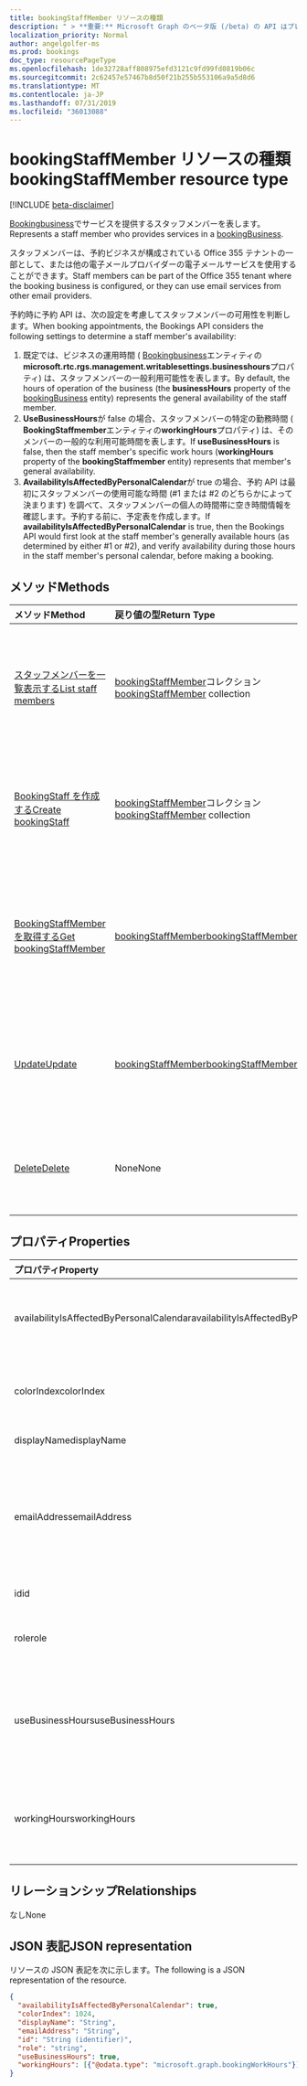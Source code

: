 ```yaml
---
title: bookingStaffMember リソースの種類
description: " > **重要:** Microsoft Graph のベータ版 (/beta) の API はプレビュー中であるため、変更されることがあります。 実稼働アプリケーションでは、これらの API の使用はサポートされていません。"
localization_priority: Normal
author: angelgolfer-ms
ms.prod: bookings
doc_type: resourcePageType
ms.openlocfilehash: 1de32728aff808975efd3121c9fd99fd0819b06c
ms.sourcegitcommit: 2c62457e57467b8d50f21b255b553106a9a5d8d6
ms.translationtype: MT
ms.contentlocale: ja-JP
ms.lasthandoff: 07/31/2019
ms.locfileid: "36013088"
---
```

# <a name="bookingstaffmember-resource-type"></a><span data-ttu-id="d1722-104">bookingStaffMember リソースの種類</span><span class="sxs-lookup"><span data-stu-id="d1722-104">bookingStaffMember resource type</span></span>

 [!INCLUDE [beta-disclaimer](../../includes/beta-disclaimer.md)]
 
<span data-ttu-id="d1722-105">[Bookingbusiness](bookingbusiness.md)でサービスを提供するスタッフメンバーを表します。</span><span class="sxs-lookup"><span data-stu-id="d1722-105">Represents a staff member who provides services in a [bookingBusiness](bookingbusiness.md).</span></span>

<span data-ttu-id="d1722-106">スタッフメンバーは、予約ビジネスが構成されている Office 355 テナントの一部として、または他の電子メールプロバイダーの電子メールサービスを使用することができます。</span><span class="sxs-lookup"><span data-stu-id="d1722-106">Staff members can be part of the Office 355 tenant where the booking business is configured, or they can use email services from other email providers.</span></span>

<span data-ttu-id="d1722-107">予約時に予約 API は、次の設定を考慮してスタッフメンバーの可用性を判断します。</span><span class="sxs-lookup"><span data-stu-id="d1722-107">When booking appointments, the Bookings API considers the following settings to determine a staff member's availability:</span></span> 

1. <span data-ttu-id="d1722-108">既定では、ビジネスの運用時間 ( [Bookingbusiness](bookingbusiness.md)エンティティの**microsoft.rtc.rgs.management.writablesettings.businesshours**プロパティ) は、スタッフメンバーの一般利用可能性を表します。</span><span class="sxs-lookup"><span data-stu-id="d1722-108">By default, the hours of operation of the business (the **businessHours** property of the [bookingBusiness](bookingbusiness.md) entity) represents the general availability of the staff member.</span></span>
2. <span data-ttu-id="d1722-109">**UseBusinessHours**が false の場合、スタッフメンバーの特定の勤務時間 ( **BookingStaffmember**エンティティの**workingHours**プロパティ) は、そのメンバーの一般的な利用可能時間を表します。</span><span class="sxs-lookup"><span data-stu-id="d1722-109">If **useBusinessHours** is false, then the staff member's specific work hours (**workingHours** property of the **bookingStaffmember** entity) represents that member's general availability.</span></span>
3. <span data-ttu-id="d1722-110">**AvailabilityIsAffectedByPersonalCalendar**が true の場合、予約 API は最初にスタッフメンバーの使用可能な時間 (#1 または #2 のどちらかによって決まります) を調べて、スタッフメンバーの個人の時間帯に空き時間情報を確認します。予約する前に、予定表を作成します。</span><span class="sxs-lookup"><span data-stu-id="d1722-110">If **availabilityIsAffectedByPersonalCalendar** is true, then the Bookings API would first look at the staff member's generally available hours (as determined by either #1 or #2), and verify availability during those hours in the staff member's personal calendar, before making a booking.</span></span>

## <a name="methods"></a><span data-ttu-id="d1722-111">メソッド</span><span class="sxs-lookup"><span data-stu-id="d1722-111">Methods</span></span>

| <span data-ttu-id="d1722-112">メソッド</span><span class="sxs-lookup"><span data-stu-id="d1722-112">Method</span></span>           | <span data-ttu-id="d1722-113">戻り値の型</span><span class="sxs-lookup"><span data-stu-id="d1722-113">Return Type</span></span>    |<span data-ttu-id="d1722-114">説明</span><span class="sxs-lookup"><span data-stu-id="d1722-114">Description</span></span>|
|:---------------|:--------|:----------|
|[<span data-ttu-id="d1722-115">スタッフメンバーを一覧表示する</span><span class="sxs-lookup"><span data-stu-id="d1722-115">List staff members</span></span>](../api/bookingbusiness-list-staffmembers.md) | <span data-ttu-id="d1722-116">[bookingStaffMember](bookingstaffmember.md)コレクション</span><span class="sxs-lookup"><span data-stu-id="d1722-116">[bookingStaffMember](bookingstaffmember.md) collection</span></span> | <span data-ttu-id="d1722-117">指定した[bookingbusiness](../resources/bookingbusiness.md)の**bookingStaffMember**オブジェクトのリストを取得します。</span><span class="sxs-lookup"><span data-stu-id="d1722-117">Get a list of **bookingStaffMember** objects in the specified [bookingbusiness](../resources/bookingbusiness.md).</span></span> |
|[<span data-ttu-id="d1722-118">BookingStaff を作成する</span><span class="sxs-lookup"><span data-stu-id="d1722-118">Create bookingStaff</span></span>](../api/bookingbusiness-post-staffmembers.md) | <span data-ttu-id="d1722-119">[bookingStaffMember](bookingstaffmember.md)コレクション</span><span class="sxs-lookup"><span data-stu-id="d1722-119">[bookingStaffMember](bookingstaffmember.md) collection</span></span> | <span data-ttu-id="d1722-120">指定した[bookingbusiness](../resources/bookingbusiness.md)で新しい**bookingStaffMember**を作成します。</span><span class="sxs-lookup"><span data-stu-id="d1722-120">Create a new **bookingStaffMember** in the specified [bookingbusiness](../resources/bookingbusiness.md).</span></span> |
|[<span data-ttu-id="d1722-121">BookingStaffMember を取得する</span><span class="sxs-lookup"><span data-stu-id="d1722-121">Get bookingStaffMember</span></span>](../api/bookingstaffmember-get.md) | [<span data-ttu-id="d1722-122">bookingStaffMember</span><span class="sxs-lookup"><span data-stu-id="d1722-122">bookingStaffMember</span></span>](bookingstaffmember.md) |<span data-ttu-id="d1722-123">指定した[bookingbusiness](../resources/bookingbusiness.md)の**bookingStaffMember**のプロパティとリレーションシップを取得します。</span><span class="sxs-lookup"><span data-stu-id="d1722-123">Get the properties and relationships of a **bookingStaffMember** in the specified [bookingbusiness](../resources/bookingbusiness.md).</span></span>|
|[<span data-ttu-id="d1722-124">Update</span><span class="sxs-lookup"><span data-stu-id="d1722-124">Update</span></span>](../api/bookingstaffmember-update.md) | [<span data-ttu-id="d1722-125">bookingStaffMember</span><span class="sxs-lookup"><span data-stu-id="d1722-125">bookingStaffMember</span></span>](bookingstaffmember.md)    |<span data-ttu-id="d1722-126">指定した[bookingbusiness](../resources/bookingbusiness.md)の**bookingStaffMember**のプロパティを更新します。</span><span class="sxs-lookup"><span data-stu-id="d1722-126">Update the properties of a **bookingStaffMember** in the specified [bookingbusiness](../resources/bookingbusiness.md).</span></span>|
|[<span data-ttu-id="d1722-127">Delete</span><span class="sxs-lookup"><span data-stu-id="d1722-127">Delete</span></span>](../api/bookingstaffmember-delete.md) | <span data-ttu-id="d1722-128">None</span><span class="sxs-lookup"><span data-stu-id="d1722-128">None</span></span> |<span data-ttu-id="d1722-129">指定した[bookingbusiness](../resources/bookingbusiness.md)のスタッフメンバーを削除します。</span><span class="sxs-lookup"><span data-stu-id="d1722-129">Delete a staff member in the specified [bookingbusiness](../resources/bookingbusiness.md).</span></span> |

## <a name="properties"></a><span data-ttu-id="d1722-130">プロパティ</span><span class="sxs-lookup"><span data-stu-id="d1722-130">Properties</span></span>
| <span data-ttu-id="d1722-131">プロパティ</span><span class="sxs-lookup"><span data-stu-id="d1722-131">Property</span></span>     | <span data-ttu-id="d1722-132">型</span><span class="sxs-lookup"><span data-stu-id="d1722-132">Type</span></span>   |<span data-ttu-id="d1722-133">説明</span><span class="sxs-lookup"><span data-stu-id="d1722-133">Description</span></span>|
|:---------------|:--------|:----------|
|<span data-ttu-id="d1722-134">availabilityIsAffectedByPersonalCalendar</span><span class="sxs-lookup"><span data-stu-id="d1722-134">availabilityIsAffectedByPersonalCalendar</span></span>|<span data-ttu-id="d1722-135">Boolean</span><span class="sxs-lookup"><span data-stu-id="d1722-135">Boolean</span></span>|<span data-ttu-id="d1722-136">True は、スタッフメンバーが Office 365 ユーザーの場合、予約 API は、予約を行う前に Office 365 の個人用予定表でスタッフメンバーの利用可能性を確認します。</span><span class="sxs-lookup"><span data-stu-id="d1722-136">True means that if the staff member is an Office 365 user, the Bookings API would verify the staff member's availability in their personal calendar in Office 365, before making a booking.</span></span> |
|<span data-ttu-id="d1722-137">colorIndex</span><span class="sxs-lookup"><span data-stu-id="d1722-137">colorIndex</span></span>|<span data-ttu-id="d1722-138">Int32</span><span class="sxs-lookup"><span data-stu-id="d1722-138">Int32</span></span>|<span data-ttu-id="d1722-139">スタッフメンバーを表す色を識別します。</span><span class="sxs-lookup"><span data-stu-id="d1722-139">Identifies a color to represent the staff member.</span></span> <span data-ttu-id="d1722-140">この色は、予約アプリの [**スタッフの詳細**] ページのカラーパレットに対応しています。</span><span class="sxs-lookup"><span data-stu-id="d1722-140">The color corresponds to the color palette in the **Staff details** page in the Bookings app.</span></span>|
|<span data-ttu-id="d1722-141">displayName</span><span class="sxs-lookup"><span data-stu-id="d1722-141">displayName</span></span>|<span data-ttu-id="d1722-142">String</span><span class="sxs-lookup"><span data-stu-id="d1722-142">String</span></span>|<span data-ttu-id="d1722-143">スタッフメンバーの名前。顧客に表示されます。</span><span class="sxs-lookup"><span data-stu-id="d1722-143">The name of the staff member, as displayed to customers.</span></span> <span data-ttu-id="d1722-144">必須です。</span><span class="sxs-lookup"><span data-stu-id="d1722-144">Required.</span></span>|
|<span data-ttu-id="d1722-145">emailAddress</span><span class="sxs-lookup"><span data-stu-id="d1722-145">emailAddress</span></span>|<span data-ttu-id="d1722-146">String</span><span class="sxs-lookup"><span data-stu-id="d1722-146">String</span></span>|<span data-ttu-id="d1722-147">スタッフメンバーの電子メールアドレス。</span><span class="sxs-lookup"><span data-stu-id="d1722-147">The email address of the staff member.</span></span> <span data-ttu-id="d1722-148">これは、ビジネスと同じ Office 365 テナント内、または別の電子メールドメインに配置できます。</span><span class="sxs-lookup"><span data-stu-id="d1722-148">This can be in the same Office 365 tenant as the business, or in a different email domain.</span></span> <span data-ttu-id="d1722-149">この電子メールアドレスは、ビジネスのスケジューリングポリシーで**sendConfirmationsToOwner**プロパティが true に設定されている場合に使用できます。</span><span class="sxs-lookup"><span data-stu-id="d1722-149">This email address can be used if the **sendConfirmationsToOwner** property is set to true in the scheduling policy of the business.</span></span> <span data-ttu-id="d1722-150">必須。</span><span class="sxs-lookup"><span data-stu-id="d1722-150">Required.</span></span>|
|<span data-ttu-id="d1722-151">id</span><span class="sxs-lookup"><span data-stu-id="d1722-151">id</span></span>|<span data-ttu-id="d1722-152">文字列</span><span class="sxs-lookup"><span data-stu-id="d1722-152">String</span></span>| <span data-ttu-id="d1722-153">GUID 形式のスタッフメンバーの ID。</span><span class="sxs-lookup"><span data-stu-id="d1722-153">The ID of the staff member, in a GUID format.</span></span> <span data-ttu-id="d1722-154">読み取り専用。</span><span class="sxs-lookup"><span data-stu-id="d1722-154">Read-only.</span></span>|
|<span data-ttu-id="d1722-155">role</span><span class="sxs-lookup"><span data-stu-id="d1722-155">role</span></span>|<span data-ttu-id="d1722-156">string</span><span class="sxs-lookup"><span data-stu-id="d1722-156">string</span></span>| <span data-ttu-id="d1722-157">業務のスタッフメンバーの役割。</span><span class="sxs-lookup"><span data-stu-id="d1722-157">The role of the staff member in the business.</span></span> <span data-ttu-id="d1722-158">使用可能な値は、`guest`、`administrator`、`viewer`、`externalGuest` です。</span><span class="sxs-lookup"><span data-stu-id="d1722-158">Possible values are: `guest`, `administrator`, `viewer`, `externalGuest`.</span></span> <span data-ttu-id="d1722-159">必須です。</span><span class="sxs-lookup"><span data-stu-id="d1722-159">Required.</span></span>|
|<span data-ttu-id="d1722-160">useBusinessHours</span><span class="sxs-lookup"><span data-stu-id="d1722-160">useBusinessHours</span></span>|<span data-ttu-id="d1722-161">Boolean</span><span class="sxs-lookup"><span data-stu-id="d1722-161">Boolean</span></span>|<span data-ttu-id="d1722-162">True は、スタッフメンバーの可用性が、ビジネスの**microsoft.rtc.rgs.management.writablesettings.businesshours**プロパティで指定されていることを意味します。</span><span class="sxs-lookup"><span data-stu-id="d1722-162">True means the staff member's availability is as specified in the **businessHours** property of the business.</span></span> <span data-ttu-id="d1722-163">False は、可用性がスタッフメンバーの**workingHours**プロパティの設定によって決定されることを意味します。</span><span class="sxs-lookup"><span data-stu-id="d1722-163">False means the availability is determined by the staff member's **workingHours** property setting.</span></span>|
|<span data-ttu-id="d1722-164">workingHours</span><span class="sxs-lookup"><span data-stu-id="d1722-164">workingHours</span></span>|<span data-ttu-id="d1722-165">[Bookingwork hours](bookingworkhours.md)コレクション</span><span class="sxs-lookup"><span data-stu-id="d1722-165">[bookingWorkHours](bookingworkhours.md) collection</span></span>|<span data-ttu-id="d1722-166">スタッフメンバーが予約に使用できる各曜日の時間の範囲。</span><span class="sxs-lookup"><span data-stu-id="d1722-166">The range of hours each day of the week that the staff member is available for booking.</span></span> <span data-ttu-id="d1722-167">既定では、ビジネスの**microsoft.rtc.rgs.management.writablesettings.businesshours**プロパティと同じになるように初期化されます。</span><span class="sxs-lookup"><span data-stu-id="d1722-167">By default, they are initialized to be the same as the **businessHours** property of the business.</span></span>|

## <a name="relationships"></a><span data-ttu-id="d1722-168">リレーションシップ</span><span class="sxs-lookup"><span data-stu-id="d1722-168">Relationships</span></span>
<span data-ttu-id="d1722-169">なし</span><span class="sxs-lookup"><span data-stu-id="d1722-169">None</span></span>


## <a name="json-representation"></a><span data-ttu-id="d1722-170">JSON 表記</span><span class="sxs-lookup"><span data-stu-id="d1722-170">JSON representation</span></span>

<span data-ttu-id="d1722-171">リソースの JSON 表記を次に示します。</span><span class="sxs-lookup"><span data-stu-id="d1722-171">The following is a JSON representation of the resource.</span></span>

<!-- {
  "blockType": "resource",
  "optionalProperties": [

  ],
  "@odata.type": "microsoft.graph.bookingStaffMember"
}-->

```json
{
  "availabilityIsAffectedByPersonalCalendar": true,
  "colorIndex": 1024,
  "displayName": "String",
  "emailAddress": "String",
  "id": "String (identifier)",
  "role": "string",
  "useBusinessHours": true,
  "workingHours": [{"@odata.type": "microsoft.graph.bookingWorkHours"}]
}

```

<!-- uuid: 8fcb5dbc-d5aa-4681-8e31-b001d5168d79
2015-10-25 14:57:30 UTC -->
<!--
{
  "type": "#page.annotation",
  "description": "bookingStaffMember resource",
  "keywords": "",
  "section": "documentation",
  "tocPath": "",
  "suppressions": []
}
-->
